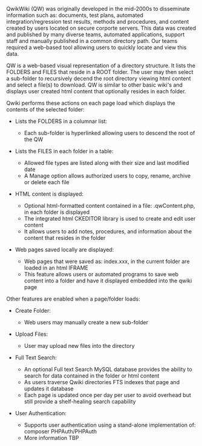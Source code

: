 QwikWiki (QW) was originally developed in the mid-2000s to disseminate information such as:  documents, test plans, automated integration/regression test results, methods and procedures, and content created by users located on secure corporte servers.  This data was created and published by many diverse teams, automated applications, support staff and manually published in a common directory path.  Our teams required a web-based tool allowing users to quickly locate and view this data.

QW is a web-based visual representation of a directory structure. It lists the FOLDERS and FILES that reside in a ROOT folder.  The user may then select a sub-folder to recursively decend the root directory viewing html content and select a file(s) to download.  QW is similar to other basic wiki's and displays user created html content that optionally resides in each folder.  

Qwiki performs these actions on each page load which displays the contents of the selected folder:

- Lists the FOLDERS in a columnar list:
  - Each sub-folder is hyperlinked allowing users to descend the root of the QW

- Lists the FILES in each folder in a table:
  - Allowed file types are listed along with their size and last modified date
  - A Manage option allows authorized users to copy, rename, archive or delete each file

- HTML content is displayed:
  - Optional html-formatted content contained in a file: .qwContent.php, in each folder is displayed
  - The integrated html CKEDITOR library is used to create and edit user content
  - It allows users to add notes, procedures, and information about the content that resides in the folder

- Web pages saved locally are displayed:
  - Web pages that were saved as: index.xxx, in the current folder are loaded in an html IFRAME
  - This feature allows users or automated programs to save web content into a folder and have it displayed embedded into the qwiki page
    
Other features are enabled when a page/folder loads:

- Create Folder:
  - Web users may manually create a new sub-folder

- Upload Files:
  - User may upload new files into the directory

- Full Text Search:
  - An optional Full text Search MySQL database provides the ability to search for data contained in the folder or html content
  - As users traverse Qwiki directories FTS indexes that page and updates it database
  - Each page is updated once per day per user to avoid overhead but still provide a shelf-healing search capability

- User Authentication:
  -  Supports user authentication using a stand-alone implementation of:  composer PHPAuth/PHPAuth
  -  More information TBP
